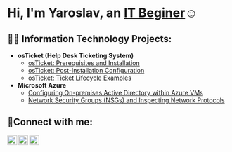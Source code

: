 <h1>Hi, I'm Yaroslav, an <a href="https://www.linkedin.com/in/yaroslav-kulish/">IT Beginer</a>☺</h1>

<h2>👨‍💻 Information Technology Projects:</h2>

- <b>osTicket (Help Desk Ticketing System)</b>
  - [osTicket: Prerequisites and Installation](https://github.com/molodour/osticket-prereqs)
  - [osTicket: Post-Installation Configuration](https://github.com/molodour/post-install-config)
  - [osTicket: Ticket Lifecycle Examples](https://github.com/molodour/ticket-lifecycle)
- <b>Microsoft Azure</b>
  - [Configuring On-premises Active Directory within Azure VMs](https://github.com/molodour/configure-ad)
  - [Network Security Groups (NSGs) and Inspecting Network Protocols](https://github.com/molodour/azure-network-protocols)

<h2>🤳Connect with me:</h2>

[<img align="left" alt="Josh | Twitter" width="22px" src="https://cdn.jsdelivr.net/npm/simple-icons@v3/icons/twitter.svg" />][twitter]
[<img align="left" alt="Josh | LinkedIn" width="22px" src="https://cdn.jsdelivr.net/npm/simple-icons@v3/icons/linkedin.svg" />][linkedin]
[<img align="left" alt="Josh | Instagram" width="22px" src="https://cdn.jsdelivr.net/npm/simple-icons@v3/icons/instagram.svg" />][instagram]

[twitter]: https://twitter.com/
[instagram]: https://www.instagram.com/
[linkedin]: https://linkedin.com/in/

